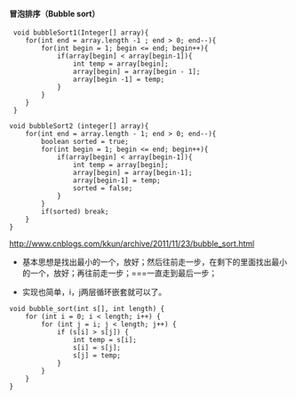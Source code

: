 #### 冒泡排序（Bubble sort）



```
 void bubbleSort1(Integer[] array){
 	for(int end = array.length -1 ; end > 0; end--){
 		for(int begin = 1; begin <= end; begin++){
			if(array[begin] < array[begin-1]){
				int temp = array[begin];
				array[begin] = array[begin - 1];
				array[begin -1] = temp;
			}
		}
 	}
 }
```



```
void bubbleSort2 (integer[] array){
	for(int end = array.length - 1; end > 0; end--){
		boolean sorted = true;
		for(int begin = 1; begin <= end; begin++){
			if(array[begin] < array[begin-1]){
				int temp = array[begin];
				array[begin] = array[begin-1];
				array[begin-1] = temp;
				sorted = false;
			}
		}
		if(sorted) break;
	}
}
```

























http://www.cnblogs.com/kkun/archive/2011/11/23/bubble_sort.html

- 基本思想是找出最小的一个，放好；然后往前走一步，在剩下的里面找出最小的一个，放好；再往前走一步；===一直走到最后一步；

- 实现也简单，i，j两层循环嵌套就可以了。

```
void bubble_sort(int s[], int length) {
    for (int i = 0; i < length; i++) {
        for (int j = i; j < length; j++) {
            if (s[i] > s[j]) {
                int temp = s[i];
                s[i] = s[j];
                s[j] = temp;
            }
        }
    }
}
```



